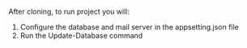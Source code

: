 After cloning, to run project you will:
1. Configure the database and mail server in the appsetting.json file
2. Run the Update-Database command
